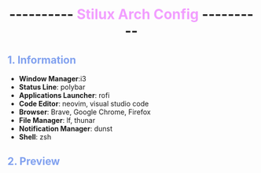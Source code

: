 # <center>---------- <span style="color:#f29eff">Stilux Arch Config</span> ----------</center>

## <span style="color:#81a1ef">1. Information</span>
- **Window Manager**:i3
- **Status Line**: polybar
- **Applications Launcher**: rofi
- **Code Editor**: neovim, visual studio code
- **Browser**: Brave, Google Chrome, Firefox
- **File Manager**: lf, thunar
- **Notification Manager**: dunst
- **Shell**: zsh

## <span style="color:#81a1ef">2. Preview</span>
